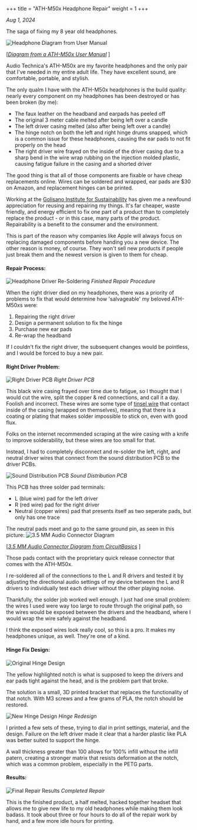 +++
title = "ATH-M50x Headphone Repair"
weight = 1
+++

*Aug 1, 2024*

The saga of fixing my 8 year old headphones.

![Headphone Diagram from User Manual](/images/headphones/ath-m50x_repair_manual.png)
<!--more-->
[*[Diagram from a ATH-M50x User Manual](https://manuals.plus/audio-technica/audio-technica-ath-m50x-professional-studio-monitor-headphones)* ]


Audio Technica's ATH-M50x are my favorite headphones and the only pair that I've needed in my entire adult life. They have excellent sound, are comfortable, portable, and stylish. 

The only qualm  I have with the ATH-M50x headphones is the build quality: nearly every component on my headphones has been destroyed or has been broken (by me):
 * The faux leather on the headband and earpads has peeled off
 * The original 3 meter cable melted after being left over a candle
 * The left driver casing melted (also after being left over a candle)
 * The hinge notch on both the left and right hinge drums snapped, which is a common issue for these headphones, causing the ear pads to not fit properly on the head
 * The right driver wire frayed on the inside of the driver casing due to a sharp bend in the wire wrap rubbing on the injection molded plastic, causing fatigue failure in the casing and a shorted driver
 
The good thing is that all of those components are fixable or have cheap replacements online. Wires can be soldered and wrapped, ear pads are $30 on Amazon, and replacement hinges can be printed.

Working at the [Golisano Institute for Sustainability](https://www.rit.edu/sustainabilityinstitute/) has given me a newfound appreciation for reusing and repairing my things. It's far cheaper, waste friendly, and energy efficient to fix one part of a product than to completely replace the product - or in this case, many parts of the product. Repairability is a benefit to the consumer and the environment.

This is part of the reason why companies like Apple will always focus on replacing damaged components before handing you a new device. The other reason is money, of course. They won't sell new products if people just break them and the newest version is given to them for cheap. 

#### Repair Process:

![Headphone Driver Re-Soldering](/images/headphones/1_rounded.png)
*Finished Repair Procedure*

When the right driver died on my headphones, there was a priority of problems to fix that would determine how 'salvageable' my beloved ATH-M50xs were:
1. Repairing the right driver 
2. Design a permanent solution to fix the hinge
3. Purchase new ear pads
4. Re-wrap the headband

If I couldn't fix the right driver, the subsequent changes would be pointless, and I would be forced to buy a new pair.

#### Right Driver Problem:
![Right Driver PCB](/images/headphones/right_driver_wires_rounded.png)
*Right Driver PCB*

This black wire casing frayed over time due to fatigue, so I thought that I would cut the wire, split the copper & red connections, and call it a day. Foolish and incorrect. These wires are some type of [tinsel wire](https://en.wikipedia.org/wiki/Tinsel_wire) that contact inside of the casing (wrapped on themselves), meaning that there is a coating or plating that makes solder impossible to stick on, even with good flux. 

Folks on the internet recommended scraping at the wire casing with a knife to improve solderability, but these wires are too small for that. 

Instead, I had to completely disconnect and re-solder the left, right, and neutral driver wires that connect from the sound distribution PCB to the driver PCBs. 

![Sound Distribution PCB](/images/headphones/main_pcb_rounded.png)
*Sound Distribution PCB*

This PCB has three solder pad terminals: 
*  L (blue wire) pad for the left driver
*  R (red wire) pad for the right driver
*  Neutral (copper wires) pad that presents itself as two seperate pads, but only has one trace 

The neutral pads meet and go to the same ground pin, as seen in this picture:
![3.5 MM Audio Connector Diagram](/images/headphones/TRRS-Wiring-Diagram_rounded.png)

[*[3.5 MM Audio Connector Diagram from CircuitBasics](https://www.circuitbasics.com/how-to-hack-a-headphone-jack/)* ]

Those pads contact with the proprietary quick release connector that comes with the ATH-M50x.

I re-soldered all of the connections to the L and R drivers and tested it by adjusting the directional audio settings of my device between the L and R drivers to individually test each driver without the other playing noise. 

Thankfully, the solder job worked well enough. I just had one small problem: the wires I used were way too large to route through the original path, so the wires would be exposed between the drivers and the headband, where I would wrap the wire safely against the headband. 

I think the exposed wires look really cool, so this is a pro. It makes my headphones unique, as well. They're one of a kind. 

#### Hinge Fix Design:
![Original Hinge Design](/images/headphones/original_hinge_notch_rounded.png)

The yellow highlighted notch is what is supposed to keep the drivers and ear pads tight against the head, and is the problem part that broke. 

The solution is a small, 3D printed bracket that replaces the functionality of that notch. With M3 screws and a few grams of PLA, the notch should be restored. 

![New Hinge Design](/images/headphones/hinge_assembly_drawing_rounded.png)
*Hinge Redesign*

I printed a few sets of these, trying to dial in print settings, material, and the design. Failure on the left driver made it clear that a harder plastic like PLA was better suited to support the hinge. 

A wall thickness greater than 100 allows for 100% infill without the infill patern, creating a stronger matrix that resists deformation at the notch, which was a common problem, especially in the PETG parts.

#### Results:

![Final Repair Results](/images/headphones/final_repair_rounded.png)
*Completed Repair*

This is the finished product, a half melted, hacked together headset that allows me to give new life to my old headphones while making them look badass. It took about three or four hours to do all of the repair work by hand, and a few more idle hours for printing. 
